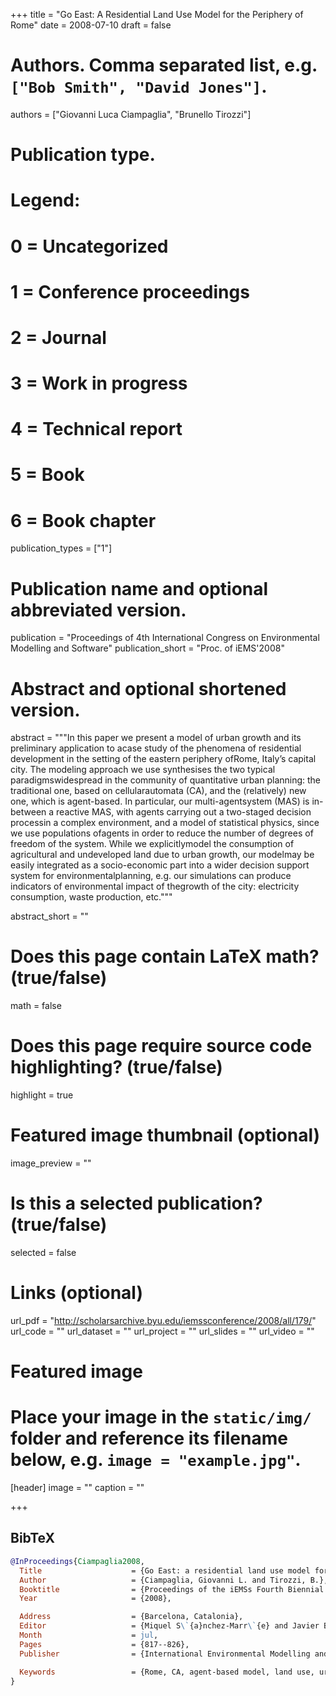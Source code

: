 +++
title = "Go East: A Residential Land Use Model for the Periphery of Rome"
date = 2008-07-10
draft = false

# Authors. Comma separated list, e.g. `["Bob Smith", "David Jones"]`.
authors = ["Giovanni Luca Ciampaglia", "Brunello Tirozzi"]

# Publication type.
# Legend:
# 0 = Uncategorized
# 1 = Conference proceedings
# 2 = Journal
# 3 = Work in progress
# 4 = Technical report
# 5 = Book
# 6 = Book chapter
publication_types = ["1"]

# Publication name and optional abbreviated version.
publication = "Proceedings of 4th International Congress on Environmental Modelling and Software"
publication_short = "Proc. of iEMS'2008"

# Abstract and optional shortened version.
abstract = """In this paper we present a model of urban growth and its
preliminary application to acase study of the phenomena of residential
development in the setting of the eastern periphery ofRome, Italy’s capital
city. The modeling approach we use synthesises the two typical
paradigmswidespread in the community of quantitative urban planning: the
traditional one, based on cellularautomata (CA), and the (relatively) new one,
which is agent-based. In particular, our multi-agentsystem (MAS) is in-between a
reactive MAS, with agents carrying out a two-staged decision processin a complex
environment, and a model of statistical physics, since we use populations
ofagents in order to reduce the number of degrees of freedom of the system.
While we explicitlymodel the consumption of agricultural and undeveloped land
due to urban growth, our modelmay be easily integrated as a socio-economic part
into a wider decision support system for environmentalplanning, e.g. our
simulations can produce indicators of environmental impact of thegrowth of the
city: electricity consumption, waste production, etc."""

abstract_short = ""

# Does this page contain LaTeX math? (true/false)
math = false

# Does this page require source code highlighting? (true/false)
highlight = true

# Featured image thumbnail (optional)
image_preview = ""

# Is this a selected publication? (true/false)
selected = false

# Links (optional)
url_pdf = "http://scholarsarchive.byu.edu/iemssconference/2008/all/179/"
url_code = ""
url_dataset = ""
url_project = ""
url_slides = ""
url_video = ""

# Featured image
# Place your image in the `static/img/` folder and reference its filename below, e.g. `image = "example.jpg"`.
[header]
image = ""
caption = ""

+++

## BibTeX
```bibtex
@InProceedings{Ciampaglia2008,
  Title                    = {Go East: a residential land use model for the periphery of {R}ome},
  Author                   = {Ciampaglia, Giovanni L. and Tirozzi, B.},
  Booktitle                = {Proceedings of the iEMSs Fourth Biennial Meeting: Integrating Sciences and Information Technology for Environmental Assessment and Decision Making},
  Year                     = {2008},

  Address                  = {Barcelona, Catalonia},
  Editor                   = {Miquel S\`{a}nchez-Marr\`{e} and Javier B\'{e}jar and Joaquim Comas and Andrea E. Rizzoli and Giorgio Guariso},
  Month                    = jul,
  Pages                    = {817--826},
  Publisher                = {International Environmental Modelling and Software Society},

  Keywords                 = {Rome, CA, agent-based model, land use, urban}
}
```
